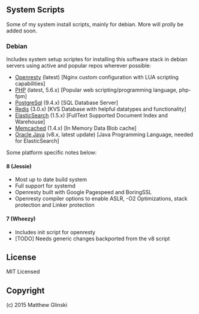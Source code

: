 ## System Scripts

Some of my system install scripts, mainly for debian. More will prolly be added soon.

### Debian 

Includes system setup scriptes for installing this software stack in debian servers using active and popular repos wherever possible:

* [Openresty](http://openresty.org/) (latest) [Nginx custom configuration with LUA scripting capabilities]
* [PHP](http://php.net) (latest, 5.6.x) [Popular web scripting/programming language, php-fpm]
* [PostgreSql](http://www.postgresql.org/) (9.4.x) [SQL Database Server]
* [Redis](http://redis.io) (3.0.x) [KVS Database with helpful datatypes and functionality]
* [ElasticSearch](https://www.elastic.co/products/elasticsearch) (1.5.x) [FullText Supported Document Index and Warehouse]
* [Memcached](http://memcached.org/) (1.4.x) [In Memory Data Blob cache]
* [Oracle Java](https://www.oracle.com/java/index.html) (v8.x, latest update) [Java Programming Language, needed for ElasticSearch]

Some platform specific notes below:

#### 8 (Jessie)

* Most up to date build system
* Full support for systemd
* Openresty built with Google Pagespeed and BoringSSL
* Openresty compiler options to enable ASLR, -O2 Optimizations, stack protection and Linker protection
#### 7 (Wheezy)

* Includes init script for openresty
* [TODO] Needs generic changes backported from the v8 script

## License 

MIT Licensed

## Copyright

(c) 2015 Matthew Glinski
